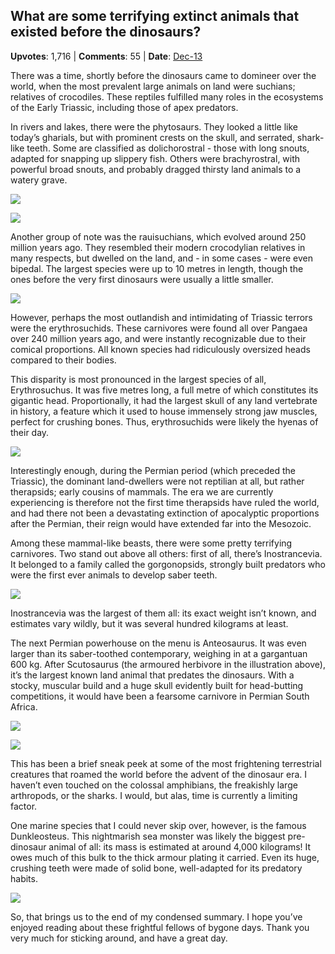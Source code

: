 ## What are some terrifying extinct animals that existed before the dinosaurs?
    
**Upvotes**: 1,716 | **Comments**: 55 | **Date**: [Dec-13](https://www.quora.com/What-are-some-terrifying-extinct-animals-that-existed-before-the-dinosaurs/answer/Gary-Meaney)

There was a time, shortly before the dinosaurs came to domineer over the world, when the most prevalent large animals on land were suchians; relatives of crocodiles. These reptiles fulfilled many roles in the ecosystems of the Early Triassic, including those of apex predators.

In rivers and lakes, there were the phytosaurs. They looked a little like today’s gharials, but with prominent crests on the skull, and serrated, shark-like teeth. Some are classified as dolichorostral - those with long snouts, adapted for snapping up slippery fish. Others were brachyrostral, with powerful broad snouts, and probably dragged thirsty land animals to a watery grave.

![](https://qph.fs.quoracdn.net/main-qimg-76f5ebd5114193600abaae8f4e2868f3-lq)

![](https://qph.fs.quoracdn.net/main-qimg-58a67bb8db24826436be4c781b54f6e9-lq)

Another group of note was the rauisuchians, which evolved around 250 million years ago. They resembled their modern crocodylian relatives in many respects, but dwelled on the land, and - in some cases - were even bipedal. The largest species were up to 10 metres in length, though the ones before the very first dinosaurs were usually a little smaller.

![](https://qph.fs.quoracdn.net/main-qimg-eadf16039759028bd62c3d695f3d3e56-pjlq)

However, perhaps the most outlandish and intimidating of Triassic terrors were the erythrosuchids. These carnivores were found all over Pangaea over 240 million years ago, and were instantly recognizable due to their comical proportions. All known species had ridiculously oversized heads compared to their bodies.

This disparity is most pronounced in the largest species of all, Erythrosuchus. It was five metres long, a full metre of which constitutes its gigantic head. Proportionally, it had the largest skull of any land vertebrate in history, a feature which it used to house immensely strong jaw muscles, perfect for crushing bones. Thus, erythrosuchids were likely the hyenas of their day.

![](https://qph.fs.quoracdn.net/main-qimg-32f9955c859b2b42bb131e44a0fb065c-lq)

Interestingly enough, during the Permian period (which preceded the Triassic), the dominant land-dwellers were not reptilian at all, but rather therapsids; early cousins of mammals. The era we are currently experiencing is therefore not the first time therapsids have ruled the world, and had there not been a devastating extinction of apocalyptic proportions after the Permian, their reign would have extended far into the Mesozoic.

Among these mammal-like beasts, there were some pretty terrifying carnivores. Two stand out above all others: first of all, there’s Inostrancevia. It belonged to a family called the gorgonopsids, strongly built predators who were the first ever animals to develop saber teeth.

![](https://qph.fs.quoracdn.net/main-qimg-98707e35ac9b6ad4712c07d439a0934f-lq)

Inostrancevia was the largest of them all: its exact weight isn’t known, and estimates vary wildly, but it was several hundred kilograms at least.

The next Permian powerhouse on the menu is Anteosaurus. It was even larger than its saber-toothed contemporary, weighing in at a gargantuan 600 kg. After Scutosaurus (the armoured herbivore in the illustration above), it’s the largest known land animal that predates the dinosaurs. With a stocky, muscular build and a huge skull evidently built for head-butting competitions, it would have been a fearsome carnivore in Permian South Africa.

![](https://qph.fs.quoracdn.net/main-qimg-9b1223e2b25798912bc4a30c923efffb-lq)

![](https://qph.fs.quoracdn.net/main-qimg-9c0b7d9c65d08cd3fe916c9b6732e977-lq)

This has been a brief sneak peek at some of the most frightening terrestrial creatures that roamed the world before the advent of the dinosaur era. I haven’t even touched on the colossal amphibians, the freakishly large arthropods, or the sharks. I would, but alas, time is currently a limiting factor.

One marine species that I could never skip over, however, is the famous Dunkleosteus. This nightmarish sea monster was likely the biggest pre-dinosaur animal of all: its mass is estimated at around 4,000 kilograms! It owes much of this bulk to the thick armour plating it carried. Even its huge, crushing teeth were made of solid bone, well-adapted for its predatory habits.

![](https://qph.fs.quoracdn.net/main-qimg-e093b5dc8b07b62f859765960613a182-lq)

So, that brings us to the end of my condensed summary. I hope you’ve enjoyed reading about these frightful fellows of bygone days. Thank you very much for sticking around, and have a great day.

